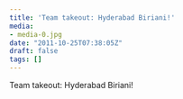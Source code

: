 ```yaml
---
title: 'Team takeout: Hyderabad Biriani!'
media:
- media-0.jpg
date: "2011-10-25T07:38:05Z"
draft: false
tags: []
---
```

Team takeout: Hyderabad Biriani\!
